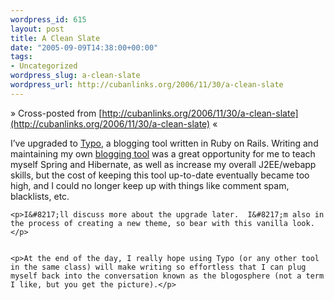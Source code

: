```yaml
--- 
wordpress_id: 615
layout: post
title: A Clean Slate
date: "2005-09-09T14:38:00+00:00"
tags: 
- Uncategorized
wordpress_slug: a-clean-slate
wordpress_url: http://cubanlinks.org/2006/11/30/a-clean-slate
---
```

&raquo; Cross-posted from [http://cubanlinks.org/2006/11/30/a-clean-slate](http://cubanlinks.org/2006/11/30/a-clean-slate) &laquo;

<p>I&#8217;ve upgraded to <a href="http://typo.leetsoft.com/trac/">Typo</a>, a blogging tool written in Ruby on Rails. Writing and maintaining my own <a href="http://cubanlinks.org/mywiki/Conte">blogging tool</a> was a great opportunity for me to teach myself Spring and Hibernate, as well as increase my overall <span class="caps">J2EE</span>/webapp skills,  but the cost of keeping this tool up-to-date eventually became too high, and I could no longer keep up with things like comment spam, blacklists, etc.</p>


	<p>I&#8217;ll discuss more about the upgrade later.  I&#8217;m also in the process of creating a new theme, so bear with this vanilla look.</p>


	<p>At the end of the day, I really hope using Typo (or any other tool in the same class) will make writing so effortless that I can plug myself back into the conversation known as the blogosphere (not a term I like, but you get the picture).</p>
